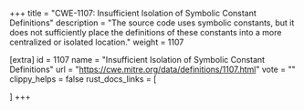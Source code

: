 +++
title = "CWE-1107: Insufficient Isolation of Symbolic Constant Definitions"
description	= "The source code uses symbolic constants, but it does not sufficiently place the definitions of these constants into a more centralized or isolated location."
weight = 1107

[extra]
id = 1107
name = "Insufficient Isolation of Symbolic Constant Definitions"
url = "https://cwe.mitre.org/data/definitions/1107.html"
vote = ""
clippy_helps = false
rust_docs_links = [
	
]
+++


